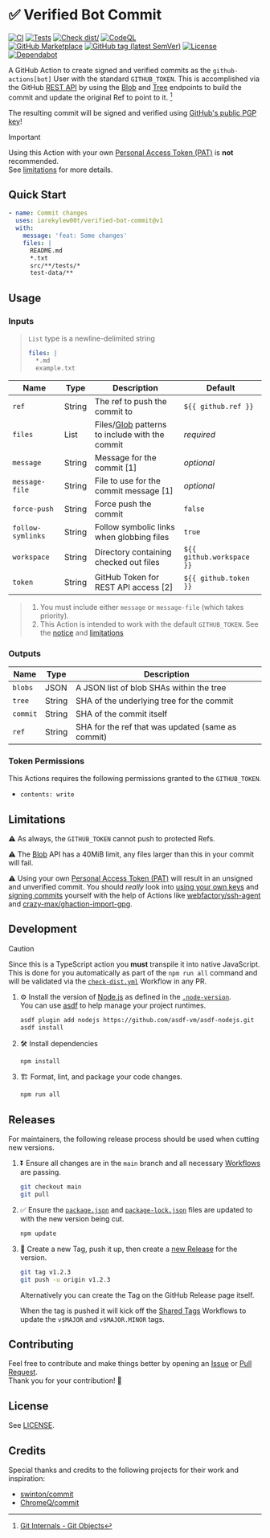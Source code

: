 # ✅ Verified Bot Commit

[![CI](https://github.com/IAreKyleW00t/verified-bot-commit/actions/workflows/ci.yml/badge.svg)](https://github.com/IAreKyleW00t/verified-bot-commit/actions/workflows/ci.yml)
[![Tests](https://github.com/IAreKyleW00t/verified-bot-commit/actions/workflows/test.yml/badge.svg)](https://github.com/IAreKyleW00t/verified-bot-commit/actions/workflows/test.yml)
[![Check dist/](https://github.com/IAreKyleW00t/verified-bot-commit/actions/workflows/check-dist.yml/badge.svg)](https://github.com/IAreKyleW00t/verified-bot-commit/actions/workflows/check-dist.yml)
[![CodeQL](https://github.com/IAreKyleW00t/verified-bot-commit/actions/workflows/codeql.yml/badge.svg)](https://github.com/IAreKyleW00t/verified-bot-commit/actions/workflows/codeql.yml)  
[![GitHub Marketplace](https://img.shields.io/badge/Marketplace-Verified%20Bot%20Commit-blue?style=flat&logo=github)](https://github.com/marketplace/actions/verified-bot-commit)
[![GitHub tag (latest SemVer)](https://img.shields.io/github/v/tag/IAreKyleW00t/verified-bot-commit?style=flat&label=Latest%20Version&color=blue)](https://github.com/IAreKyleW00t/verified-bot-commit/tags)
[![License](https://img.shields.io/github/license/IAreKyleW00t/verified-bot-commit?label=License)](https://github.com/IAreKyleW00t/verified-bot-commit/blob/main/LICENSE)
[![Dependabot](https://img.shields.io/badge/Dependabot-0366d6?style=flat&logo=dependabot&logoColor=white)](.github/dependabot.yml)

A GitHub Action to create signed and verified commits as the
`github-actions[bot]` User with the standard `GITHUB_TOKEN`. This is
accomplished via the GitHub [REST API] by using the [Blob] and [Tree] endpoints to
build the commit and update the original Ref to point to it. [^1]

The resulting commit will be signed and verified using
[GitHub's public PGP key](https://github.com/web-flow.gpg)!

> [!IMPORTANT]
>
> Using this Action with your own [Personal Access Token (PAT)] is **not** recommended.  
> See [limitations](#limitations) for more details.

## Quick Start

```yaml
- name: Commit changes
  uses: iarekylew00t/verified-bot-commit@v1
  with:
    message: 'feat: Some changes'
    files: |
      README.md
      *.txt
      src/**/tests/*
      test-data/**
```

## Usage

### Inputs

> `List` type is a newline-delimited string
>
> ```yaml
> files: |
>   *.md
>   example.txt
> ```

| Name              | Type   | Description                                      | Default                   |
| ----------------- | ------ | ------------------------------------------------ | ------------------------- |
| `ref`             | String | The ref to push the commit to                    | `${{ github.ref }}`       |
| `files`           | List   | Files/[Glob] patterns to include with the commit | _required_                |
| `message`         | String | Message for the commit [1]                       | _optional_                |
| `message-file`    | String | File to use for the commit message [1]           | _optional_                |
| `force-push`      | String | Force push the commit                            | `false`                   |
| `follow-symlinks` | String | Follow symbolic links when globbing files        | `true`                    |
| `workspace`       | String | Directory containing checked out files           | `${{ github.workspace }}` |
| `token`           | String | GitHub Token for REST API access [2]             | `${{ github.token }}`     |

> 1. You must include either `message` or `message-file` (which takes priority).
> 2. This Action is intended to work with the default `GITHUB_TOKEN`. See the
>    [notice](#verified-bot-commit-action) and [limitations](#limitations)

### Outputs

| Name     | Type   | Description                                       |
| -------- | ------ | ------------------------------------------------- |
| `blobs`  | JSON   | A JSON list of blob SHAs within the tree          |
| `tree`   | String | SHA of the underlying tree for the commit         |
| `commit` | String | SHA of the commit itself                          |
| `ref`    | String | SHA for the ref that was updated (same as commit) |

### Token Permissions

This Actions requires the following permissions granted to the `GITHUB_TOKEN`.

- `contents: write`

## Limitations

⚠️ As always, the `GITHUB_TOKEN` cannot push to protected Refs.

⚠️ The [Blob] API has a 40MiB limit, any files larger than this in your commit
will fail.

⚠️ Using your own [Personal Access Token (PAT)] will result in an unsigned and unverified
commit. You should _really_ look into [using your own keys] and [signing
commits] yourself with the help of Actions like [webfactory/ssh-agent](https://github.com/webfactory/ssh-agent)
and [crazy-max/ghaction-import-gpg](https://github.com/crazy-max/ghaction-import-gpg).

## Development

> [!CAUTION]
>
> Since this is a TypeScript action you **must** transpile it into native
> JavaScript. This is done for you automatically as part of the `npm run all`
> command and will be validated via the
> [`check-dist.yml`](.github/workflows/check-dist.yml) Workflow in any PR.

1. ⚙️ Install the version of [Node.js](https://nodejs.org/en) as defined in the
   [`.node-version`](.node-version).  
   You can use [asdf](https://github.com/asdf-vm/asdf) to help manage your
   project runtimes.

   ```sh
   asdf plugin add nodejs https://github.com/asdf-vm/asdf-nodejs.git
   asdf install
   ```

1. 🛠️ Install dependencies

   ```sh
   npm install
   ```

1. 🏗️ Format, lint, and package your code changes.

   ```sh
   npm run all
   ```

## Releases

For maintainers, the following release process should be used when cutting new
versions.

1. ⏬ Ensure all changes are in the `main` branch and all necessary
   [Workflows](https://github.com/IAreKyleW00t/verified-bot-commit/actions) are
   passing.

   ```sh
   git checkout main
   git pull
   ```

2. ✅ Ensure the [`package.json`](package.json#L4) and
   [`package-lock.json`](package-lock.json#L3) files are updated to with the new
   version being cut.

   ```sh
   npm update
   ```

3. 🔖 Create a new Tag, push it up, then create a
   [new Release](https://github.com/IAreKyleW00t/verified-bot-commit/releases/new)
   for the version.

   ```sh
   git tag v1.2.3
   git push -u origin v1.2.3
   ```

   Alternatively you can create the Tag on the GitHub Release page itself.

   When the tag is pushed it will kick off the
   [Shared Tags](https://github.com/IAreKyleW00t/verified-bot-commit/actions/workflows/shared-tags.yml)
   Workflows to update the `v$MAJOR` and `v$MAJOR.MINOR` tags.

## Contributing

Feel free to contribute and make things better by opening an
[Issue](https://github.com/IAreKyleW00t/verified-bot-commit/issues) or
[Pull Request](https://github.com/IAreKyleW00t/verified-bot-commit/pulls).  
Thank you for your contribution! 🎉

## License

See [LICENSE](LICENSE).

## Credits

Special thanks and credits to the following projects for their work and
inspiration:

- [swinton/commit](https://github.com/swinton/commit)
- [ChromeQ/commit](https://github.com/ChromeQ/commit)

<!-- Links -->

[^1]:
    [Git Internals - Git Objects](https://git-scm.com/book/en/v2/Git-Internals-Git-Objects)

[REST API]: https://docs.github.com/en/rest
[Personal Access Token (PAT)]:
  https://docs.github.com/en/authentication/keeping-your-account-and-data-secure/managing-your-personal-access-tokens
[Blob]: https://docs.github.com/en/rest/git/blobs
[Tree]: https://docs.github.com/en/rest/git/trees
[Glob]: https://en.wikipedia.org/wiki/Glob_(programming)
[using your own keys]:
  https://docs.github.com/en/authentication/managing-commit-signature-verification/telling-git-about-your-signing-key
[signing commits]:
  https://docs.github.com/en/authentication/managing-commit-signature-verification/signing-commits
